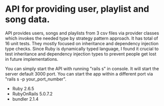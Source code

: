 # API for providing user, playlist and song data.

API provides users, songs and playlists from 3 csv files via provider classes which invokes the needed type by strategy pattern approach.
It has total of 16 unit tests. They mostly focused on inheritance and dependency injection type checks. Since Ruby is dynamically typed language, I found it crucial to test inheritance and dependency injection types to prevent people get lost in future implementations.

You can simply start the API with running "rails s" in console. It will start the server default 3000 port. You can start the app within a different port via "rails s -p your_port_number".

* Ruby 2.6.5
* RubyOnRails 5.0.7.2
* bundler 2.1.4

